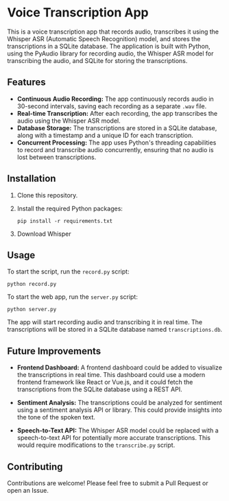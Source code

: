 # Voice Transcription App

This is a voice transcription app that records audio, transcribes it using the Whisper ASR (Automatic Speech Recognition) model, and stores the transcriptions in a SQLite database. The application is built with Python, using the PyAudio library for recording audio, the Whisper ASR model for transcribing the audio, and SQLite for storing the transcriptions.

## Features

- **Continuous Audio Recording:** The app continuously records audio in 30-second intervals, saving each recording as a separate `.wav` file.
- **Real-time Transcription:** After each recording, the app transcribes the audio using the Whisper ASR model.
- **Database Storage:** The transcriptions are stored in a SQLite database, along with a timestamp and a unique ID for each transcription.
- **Concurrent Processing:** The app uses Python's threading capabilities to record and transcribe audio concurrently, ensuring that no audio is lost between transcriptions.

## Installation

1. Clone this repository.

2. Install the required Python packages:

    ```
    pip install -r requirements.txt
    ```

3. Download Whisper

## Usage

To start the script, run the `record.py` script:

```
python record.py
```
To start the web app, run the `server.py` script:

```
python server.py
```

The app will start recording audio and transcribing it in real time. The transcriptions will be stored in a SQLite database named `transcriptions.db`.

## Future Improvements

- **Frontend Dashboard:** A frontend dashboard could be added to visualize the transcriptions in real time. This dashboard could use a modern frontend framework like React or Vue.js, and it could fetch the transcriptions from the SQLite database using a REST API.

- **Sentiment Analysis:** The transcriptions could be analyzed for sentiment using a sentiment analysis API or library. This could provide insights into the tone of the spoken text.

- **Speech-to-Text API:** The Whisper ASR model could be replaced with a speech-to-text API for potentially more accurate transcriptions. This would require modifications to the `transcribe.py` script.

## Contributing

Contributions are welcome! Please feel free to submit a Pull Request or open an Issue.
